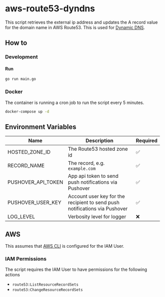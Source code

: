 # aws-route53-dyndns

This script retrieves the external ip address and updates the A record value for the domain name in AWS Route53. This is used for [Dynamic DNS](https://en.wikipedia.org/wiki/Dynamic_DNS).

## How to

### Development

#### Run

```sh
go run main.go
```

### Docker

The container is running a cron job to run the script every 5 minutes.

```sh
docker-compose up -d
```

## Environment Variables

| Name               | Description                                                                | Required |
| ------------------ | -------------------------------------------------------------------------- | -------- |
| HOSTED_ZONE_ID     | The Route53 hosted zone id                                                 | ✅       |
| RECORD_NAME        | The record, e.g. `example.com`                                             | ✅       |
| PUSHOVER_API_TOKEN | App api token to send push notifications via Pushover                      | ✅       |
| PUSHOVER_USER_KEY  | Account user key for the recipient to send push notifications via Pushover | ✅       |
| LOG_LEVEL          | Verbosity level for logger                                                 | ❌       |

## AWS

This assumes that [AWS CLI](https://docs.aws.amazon.com/cli/latest/userguide/cli-chap-configure.html) is configured for the IAM User.

### IAM Permissions

The script requires the IAM User to have permissions for the following actions

- `route53:ListResourceRecordSets`
- `route53:ChangeResourceRecordSets`
